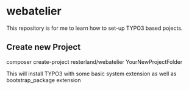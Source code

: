 # webatelier

This repository is for me to learn how to set-up TYPO3 based pojects.

## Create new Project

composer create-project resterland/webatelier YourNewProjectFolder

This will install TYPO3 with some basic system extension as well as bootstrap_package extension
